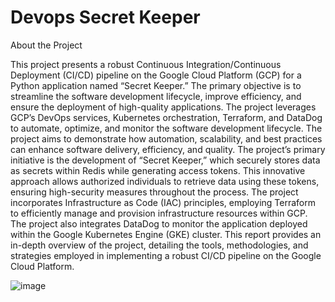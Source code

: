 # Devops Secret Keeper

About the Project

This project presents a robust Continuous Integration/Continuous Deployment (CI/CD) pipeline on the Google Cloud Platform (GCP) for a Python application named “Secret Keeper.” The primary objective is to streamline the software development lifecycle, improve efficiency, and ensure the deployment of high-quality applications. The project leverages GCP’s DevOps services, Kubernetes orchestration, Terraform, and DataDog to automate, optimize, and monitor the software development lifecycle. The project aims to demonstrate how automation, scalability, and best practices can enhance software delivery, efficiency, and quality. The project’s primary initiative is the development of “Secret Keeper,” which securely stores data as secrets within Redis while generating access tokens. This innovative approach allows authorized individuals to retrieve data using these tokens, ensuring high-security measures throughout the process. The project incorporates Infrastructure as Code (IAC) principles, employing Terraform to efficiently manage and provision infrastructure resources within GCP. The project also integrates DataDog to monitor the application deployed within the Google Kubernetes Engine (GKE) cluster. This report provides an in-depth overview of the project, detailing the tools, methodologies, and strategies employed in implementing a robust CI/CD pipeline on the Google Cloud Platform.

![image](https://github.com/athuls121/devops-secret-keeper/assets/91245503/0ce344c1-daae-4877-8083-6af307395a3c)

